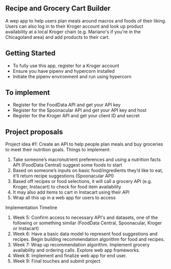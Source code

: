 ## Recipe and Grocery Cart Builder
A wep app to help users plan meals around macros and foods of their liking. 
Users can also log in to their Kroger account and look up product 
availability at a local Kroger chain (e.g. Mariano's if you're in the 
Chicagoland area) and add products to their cart. 

## Getting Started
- To fully use this app, register for a Kroger account
- Ensure you have pipenv and hypercorn installed
- Initiate the pipenv environment and run using hypercorn

## To implement
- Register for the FoodData API and get your API key
- Register for the Spoonacular API and get your API key and host
- Register for the Kroger API and get your client ID and secret

## Project proposals
Project idea #1: Create an API to help people plan meals and buy groceries to meet their nutrition goals. 
Things to implement:
1. Take someone’s macronutrient preferences and using a nutrition facts API 
(FoodData Central) suggest some foods to start
2. Based on someone’s inputs on basic food/ingredients they’d like to eat, 
  it’ll return recipe suggestions (Spoonacular API)
3. Based off recipes or food selections, it will call a grocery API (e.g. 
  Kroger, Instacart) to check for food item availability 
4. It may also add items to cart in Instacart using their API 
5. Wrap all this up in a web app for users to access

Implementation Timeline

1. Week 5: Confirm access to necessary API's and datasets, one of the 
   following or something similar (FoodData Central, Spoonacular, Kroger or Instacart)
2. Week 6: Have a basic data model to represent food suggestions and recipes.
   Begin building recommendation algorithm for food and recipes. 
3. Week 7: Wrap up recommendation algorithm. Implement grocery availability 
   and ordering calls. Explore web app frameworks.
4. Week 8: Implement and finalize web app for end user.
5. Week 9: Final touches and submit project